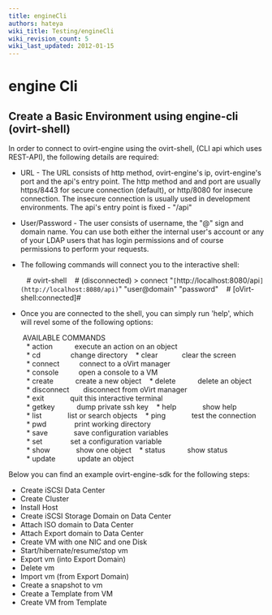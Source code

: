 ```yaml
---
title: engineCli
authors: hateya
wiki_title: Testing/engineCli
wiki_revision_count: 5
wiki_last_updated: 2012-01-15
---
```


# engine Cli

## Create a Basic Environment using engine-cli (ovirt-shell)

In order to connect to ovirt-engine using the ovirt-shell, (CLI api which uses REST-API), the following details are required:

*   URL - The URL consists of http method, ovirt-engine's ip, ovirt-engine's port and the api's entry point. The http method and and port are usually https/8443 for secure connection (default), or http/8080 for insecure connection. The insecure connection is usually used in development environments. The api's entry point is fixed - "/api"

<!-- -->

*   User/Password - The user consists of username, the "@" sign and domain name. You can use both either the internal user's account or any of your LDAP users that has login permissions and of course permissions to perform your requests.

<!-- -->

*   The following commands will connect you to the interactive shell:

         # ovirt-shell
         # (disconnected) > connect "`[`http://localhost:8080/api`](http://localhost:8080/api)`" "user@domain" "password"
         # [oVirt-shell:connected]#

*   Once you are connected to the shell, you can simply run 'help', which will revel some of the following options:

       AVAILABLE COMMANDS
       
         * action           execute an action on an object
         * cd               change directory
         * clear            clear the screen
         * connect          connect to a oVirt manager
         * console          open a console to a VM
         * create           create a new object
         * delete           delete an object
         * disconnect       disconnect from oVirt manager
         * exit             quit this interactive terminal
         * getkey           dump private ssh key
         * help             show help
         * list             list or search objects
         * ping             test the connection
         * pwd              print working directory
         * save             save configuration variables
         * set              set a configuration variable
         * show             show one object
         * status           show status
         * update           update an object

Below you can find an example ovirt-engine-sdk for the following steps:

*   Create iSCSI Data Center
*   Create Cluster
*   Install Host
*   Create iSCSI Storage Domain on Data Center
*   Attach ISO domain to Data Center
*   Attach Export domain to Data Center
*   Create VM with one NIC and one Disk
*   Start/hibernate/resume/stop vm
*   Export vm (into Export Domain)
*   Delete vm
*   Import vm (from Export Domain)
*   Create a snapshot to vm
*   Create a Template from VM
*   Create VM from Template
